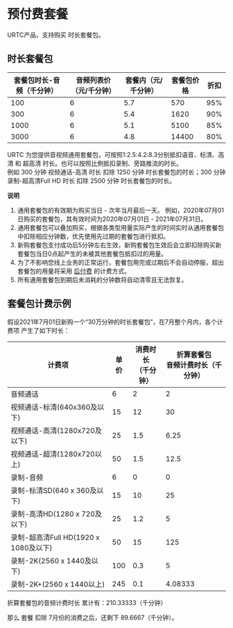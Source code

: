 # 预付费套餐

URTC产品，支持购买 时长套餐包。    

## 时长套餐包

|套餐包时长-音频（千分钟） | 音频列表价（元/千分钟） | 套餐内（元/千分钟） | 套餐包价格 | 折扣 |
| - | - | - | - | - |
|100|6|5.7|570|95%|
|300|6|5.4|1620|90%|
|1000|6|5.1|5100|85%|
|3000|6|4.8|14400|80%|

URTC 为您提供音视频通用套餐包，可按照1:2.5:4.2:8.3分别抵扣语音、标清、高清 和 超高清 时长。也可以按照比例抵扣录制、旁路推流的时长。         
例如 300 分钟 视频通话-高清 时长 扣除 1250 分钟 时长套餐包的时长；300 分钟 录制-超高清Full HD 时长 扣除 2500 分钟 时长套餐包的时长。    

**说明**  

1. 通用套餐包的有效期为购买当日 - 次年当月最后一天。
例如，2020年07月01日购买的套餐包，其有效时间为2020年07月01日 - 2021年07月31日。
2. 通用套餐包可以叠加购买，根据各类型用量实际产生的时间实时从通用套餐包中扣除相应分钟数，优先使用先过期的套餐包进行抵扣。
3. 新购套餐包支付成功后5分钟左右生效，新购套餐包生效后会立即扣除购买新套餐包当日0点起产生的未被其他套餐包抵扣过的用量。
4. 为了不影响您线上业务的正常运行，套餐包用完或过期后不会自动停服，超出套餐包的用量将采用 [后付费](urtc/price/index) 的计费方式。
5. 所有通用套餐包到期后未消耗的分钟数将自动清零且无法恢复。

## 套餐包计费示例

假设2021年7月01日新购一个“30万分钟的时长套餐包”，在7月整个月内，各个计费项 产生了如下时长：    

计费项	|单价|消费时长<br>（千分钟）| 折算套餐包<br>音频计费时长（千分钟）
|- | -| -| -|
音频通话	|6|2 |2
视频通话-标清(640x360及以下)	|15|12|30
视频通话-高清(1280x720及以下)	|25|1.5|6.25
视频通话-超清(1280x720以上)	|50|1.5|12.5
录制-音频	|6|0|0
录制-标清SD(640 x 360及以下) 	|15|10|25
录制-高清HD(1280 x 720及以下) 	|25|1.2|5
录制-超高清Full HD(1920 x 1080及以下) 	|50|15|125
录制-2K(2560 x 1440及以下) 	|100|0.3|5
录制-2K+(2560 x 1440以上) 	|245|0.1|4.08333

折算套餐包的音频计费时长 累计有：210.33333（千分钟）

那么 套餐 扣除 7月份的消费之后，还剩下 89.6667（千分钟）。
